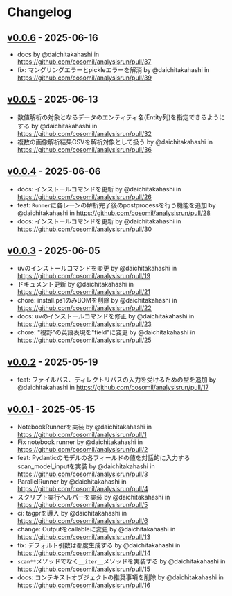 # Changelog

## [v0.0.6](https://github.com/cosomil/analysisrun/compare/v0.0.5...v0.0.6) - 2025-06-16
- docs by @daichitakahashi in https://github.com/cosomil/analysisrun/pull/37
- fix: マングリングエラーとpickleエラーを解消 by @daichitakahashi in https://github.com/cosomil/analysisrun/pull/39

## [v0.0.5](https://github.com/cosomil/analysisrun/compare/v0.0.4...v0.0.5) - 2025-06-13
- 数値解析の対象となるデータのエンティティ名(Entity列)を指定できるようにする by @daichitakahashi in https://github.com/cosomil/analysisrun/pull/32
- 複数の画像解析結果CSVを解析対象として扱う by @daichitakahashi in https://github.com/cosomil/analysisrun/pull/36

## [v0.0.4](https://github.com/cosomil/analysisrun/compare/v0.0.3...v0.0.4) - 2025-06-06
- docs: インストールコマンドを更新 by @daichitakahashi in https://github.com/cosomil/analysisrun/pull/26
- feat: `Runner`に各レーンの解析完了後のpostprocessを行う機能を追加 by @daichitakahashi in https://github.com/cosomil/analysisrun/pull/28
- docs: インストールコマンドを更新 by @daichitakahashi in https://github.com/cosomil/analysisrun/pull/30

## [v0.0.3](https://github.com/cosomil/analysisrun/compare/v0.0.2...v0.0.3) - 2025-06-05
- uvのインストールコマンドを変更 by @daichitakahashi in https://github.com/cosomil/analysisrun/pull/19
- ドキュメント更新 by @daichitakahashi in https://github.com/cosomil/analysisrun/pull/21
- chore: install.ps1のみBOMを削除 by @daichitakahashi in https://github.com/cosomil/analysisrun/pull/22
- docs: uvのインストールコマンドを修正 by @daichitakahashi in https://github.com/cosomil/analysisrun/pull/23
- chore: "視野"の英語表現を"field"に変更 by @daichitakahashi in https://github.com/cosomil/analysisrun/pull/25

## [v0.0.2](https://github.com/cosomil/analysisrun/compare/v0.0.1...v0.0.2) - 2025-05-19
- feat: ファイルパス、ディレクトリパスの入力を受けるための型を追加 by @daichitakahashi in https://github.com/cosomil/analysisrun/pull/17

## [v0.0.1](https://github.com/cosomil/analysisrun/commits/v0.0.1) - 2025-05-15
- NotebookRunnerを実装 by @daichitakahashi in https://github.com/cosomil/analysisrun/pull/1
- Fix notebook runner by @daichitakahashi in https://github.com/cosomil/analysisrun/pull/2
- feat: Pydanticのモデルの各フィールドの値を対話的に入力するscan_model_inputを実装 by @daichitakahashi in https://github.com/cosomil/analysisrun/pull/3
- ParallelRunner by @daichitakahashi in https://github.com/cosomil/analysisrun/pull/4
- スクリプト実行ヘルパーを実装 by @daichitakahashi in https://github.com/cosomil/analysisrun/pull/5
- ci: tagprを導入 by @daichitakahashi in https://github.com/cosomil/analysisrun/pull/6
- change: Outputをcallableに変更 by @daichitakahashi in https://github.com/cosomil/analysisrun/pull/13
- fix: デフォルト引数は都度生成する by @daichitakahashi in https://github.com/cosomil/analysisrun/pull/14
- `scan**`メソッドでなく`__iter__`メソッドを実装する by @daichitakahashi in https://github.com/cosomil/analysisrun/pull/15
- docs: コンテキストオブジェクトの推奨事項を削除 by @daichitakahashi in https://github.com/cosomil/analysisrun/pull/16
